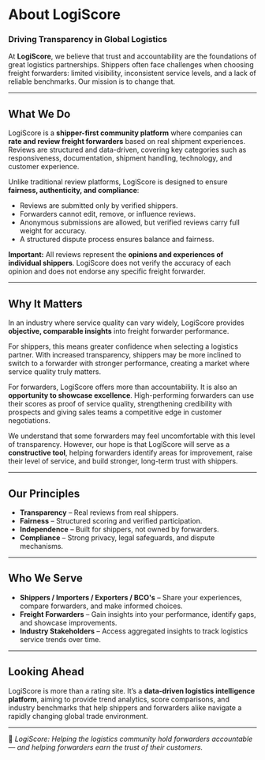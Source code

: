 # About LogiScore

### Driving Transparency in Global Logistics

At **LogiScore**, we believe that trust and accountability are the foundations of great logistics partnerships. Shippers often face challenges when choosing freight forwarders: limited visibility, inconsistent service levels, and a lack of reliable benchmarks. Our mission is to change that.

---

## What We Do

LogiScore is a **shipper-first community platform** where companies can **rate and review freight forwarders** based on real shipment experiences. Reviews are structured and data-driven, covering key categories such as responsiveness, documentation, shipment handling, technology, and customer experience.

Unlike traditional review platforms, LogiScore is designed to ensure **fairness, authenticity, and compliance**:

* Reviews are submitted only by verified shippers.
* Forwarders cannot edit, remove, or influence reviews.
* Anonymous submissions are allowed, but verified reviews carry full weight for accuracy.
* A structured dispute process ensures balance and fairness.

**Important:** All reviews represent the **opinions and experiences of individual shippers**. LogiScore does not verify the accuracy of each opinion and does not endorse any specific freight forwarder.

---

## Why It Matters

In an industry where service quality can vary widely, LogiScore provides **objective, comparable insights** into freight forwarder performance.

For shippers, this means greater confidence when selecting a logistics partner. With increased transparency, shippers may be more inclined to switch to a forwarder with stronger performance, creating a market where service quality truly matters.

For forwarders, LogiScore offers more than accountability. It is also an **opportunity to showcase excellence**. High-performing forwarders can use their scores as proof of service quality, strengthening credibility with prospects and giving sales teams a competitive edge in customer negotiations.

We understand that some forwarders may feel uncomfortable with this level of transparency. However, our hope is that LogiScore will serve as a **constructive tool**, helping forwarders identify areas for improvement, raise their level of service, and build stronger, long-term trust with shippers.

---

## Our Principles

* **Transparency** – Real reviews from real shippers.
* **Fairness** – Structured scoring and verified participation.
* **Independence** – Built for shippers, not owned by forwarders.
* **Compliance** – Strong privacy, legal safeguards, and dispute mechanisms.

---

## Who We Serve

* **Shippers / Importers / Exporters / BCO's** – Share your experiences, compare forwarders, and make informed choices.
* **Freight Forwarders** – Gain insights into your performance, identify gaps, and showcase improvements.
* **Industry Stakeholders** – Access aggregated insights to track logistics service trends over time.

---

## Looking Ahead

LogiScore is more than a rating site. It’s a **data-driven logistics intelligence platform**, aiming to provide trend analytics, score comparisons, and industry benchmarks that help shippers and forwarders alike navigate a rapidly changing global trade environment.

---

📌 *LogiScore: Helping the logistics community hold forwarders accountable — and helping forwarders earn the trust of their customers.*

